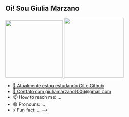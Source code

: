## Oi! Sou Giulia Marzano

<div>
<a href="https://github.com/agussddp">
<img height="180em" src="https://github-readme-stats.vercel.app/api?username=agussddp&show_icons=true&theme=dracula&include_all_commits=true&count_private=true"/>
<img height="188em" src="https://github-readme-stats.vercel.app/api/top-langs/?username=agussddp&layout=compact&langs_count=10&theme=dracula"/>



- 🔭 Atualmente estou estudando Git e Github
- 💬 Contato com giuliamarzano1006@gmail.com
- 📫 How to reach me: ...
- 😄 Pronouns: ...
- ⚡ Fun fact: ...
-->

